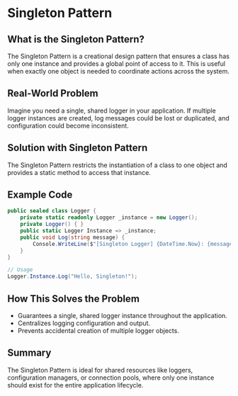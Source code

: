 # Singleton Pattern

## What is the Singleton Pattern?
The Singleton Pattern is a creational design pattern that ensures a class has only one instance and provides a global point of access to it. This is useful when exactly one object is needed to coordinate actions across the system.

## Real-World Problem
Imagine you need a single, shared logger in your application. If multiple logger instances are created, log messages could be lost or duplicated, and configuration could become inconsistent.

## Solution with Singleton Pattern
The Singleton Pattern restricts the instantiation of a class to one object and provides a static method to access that instance.

## Example Code
```csharp
public sealed class Logger {
    private static readonly Logger _instance = new Logger();
    private Logger() { }
    public static Logger Instance => _instance;
    public void Log(string message) {
        Console.WriteLine($"[Singleton Logger] {DateTime.Now}: {message}");
    }
}

// Usage
Logger.Instance.Log("Hello, Singleton!");
```

## How This Solves the Problem
- Guarantees a single, shared logger instance throughout the application.
- Centralizes logging configuration and output.
- Prevents accidental creation of multiple logger objects.

## Summary
The Singleton Pattern is ideal for shared resources like loggers, configuration managers, or connection pools, where only one instance should exist for the entire application lifecycle.
